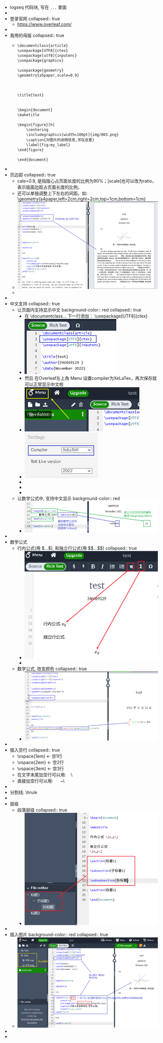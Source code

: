 - logseq 代码块, 写在 ```...``` 里面
-
- 登录官网
  collapsed:: true
	- https://www.overleaf.com/
-
- 我用的母版
  collapsed:: true
	- ```
	  \documentclass{article}
	  \usepackage[UTF8]{ctex}
	  \usepackage[utf8]{inputenc}
	  \usepackage{graphicx}
	  
	  \usepackage{geometry}
	  \geometry{a5paper,scale=0.9}
	  
	  
	  
	  \title{test}
	  
	  
	  \begin{document}
	  \maketitle
	  
	  \begin{figure}[h]
	      \centering
	      \includegraphics[width=100pt]{img/003.png}
	      \caption{对图片的说明信息,写在这里}
	      \label{fig:my_label}
	  \end{figure}
	  
	  \end{document}
	  ```
-
- 页边距
  collapsed:: true
	- cale=0.9, 是指版心占页面长度的比例为90%；[scale]也可以改为ratio，表示版面边距占页面长度的比例。
	- 还可以单独调整上下左右的间距。如: \geometry{a4paper,left=2cm,right=2cm,top=1cm,bottom=1cm}
	- ![image.png](../assets/image_1669260750798_0.png)
	-
-
- 中文支持
  collapsed:: true
	- 让页面内支持显示中文
	  background-color:: red
	  collapsed:: true
		- 在 \documentclass… 下一行添加：
		  \usepackage[UTF8]{ctex}
		- ![image.png](../assets/image_1669252366744_0.png)
		- 然后 在Overleaf左上角 Menu 设置compiler为XeLaTex，再次保存就可以正常显示中文啦
		- ![image.png](../assets/image_1669252436794_0.png)
		- ![image.png](../assets/image_1669252468077_0.png)
		-
		-
		-
	- 让数学公式中, 支持中文显示
	  background-color:: red
		- ![image.png](../assets/image_1669253794774_0.png)
-
- 数学公式
	- 行内公式(用 \$...\$), 和独立行公式(用 \$\$...\$\$)
	  collapsed:: true
		- ![image.png](../assets/image_1669252850904_0.png)
		-
	- 数学公式, 改变颜色
	  collapsed:: true
		- ![image.png](../assets/image_1669263455991_0.png)
-
- 插入空行
  collapsed:: true
	- \vspace{1em}  ← 空1行
	- \vspace{2em} ← 空2行
	- \vspace{3em} ← 空3行
	- 在文字末尾加空行可以用:    \\
	- 直接加空行可以用:      ~\\
-
- 分割线: \hrule
-
- 层级
	- 段落层级
	  collapsed:: true
		- ![image.png](../assets/image_1669252998222_0.png)
-
- 插入图片
  background-color:: red
  collapsed:: true
	- ![image.png](../assets/image_1669259545781_0.png)
-
-